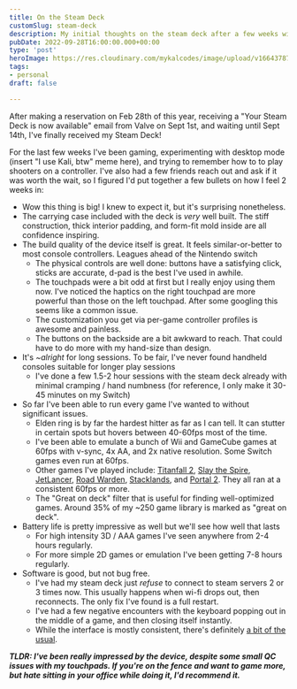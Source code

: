 ```yaml
---
title: On the Steam Deck
customSlug: steam-deck
description: My initial thoughts on the steam deck after a few weeks with it
pubDate: 2022-09-28T16:00:00.000+00:00
type: 'post'
heroImage: https://res.cloudinary.com/mykalcodes/image/upload/v1664378725/Mykal%20Codes/PXL_20220916_232229322_mncvkb.jpg
tags:
- personal
draft: false

---
```

After making a reservation on Feb 28th of this year, receiving a "Your Steam Deck is now available" email from Valve on Sept 1st, and waiting until Sept 14th, I've finally received my Steam Deck!

For the last few weeks I've been gaming, experimenting with desktop mode (insert "I use Kali, btw" meme here), and trying to remember how to to play shooters on a controller. I've also had a few friends reach out and ask if it was worth the wait, so I figured I'd put together a few bullets on how I feel 2 weeks in:

* Wow this thing is big! I knew to expect it, but it's surprising nonetheless.
* The carrying case included with the deck is _very_ well built. The stiff construction, thick interior padding, and form-fit mold inside are all confidence inspiring.
* The build quality of the device itself is great. It feels similar-or-better to most console controllers. Leagues ahead of the Nintendo switch
  * The physical controls are well done: buttons have a satisfying click, sticks are accurate, d-pad is the best I've used in awhile.
  * The touchpads were a bit odd at first but I really enjoy using them now. I've noticed the haptics on the right touchpad are more powerful than those on the left touchpad. After some googling this seems like a common issue.
  * The customization you get via per-game controller profiles is awesome and painless.
  * The buttons on the backside are a bit awkward to reach. That could have to do more with my hand-size than design.
* It's _\~alright_ for long sessions. To be fair, I've never found handheld consoles suitable for longer play sessions
  * I've done a few 1.5-2 hour sessions with the steam deck already with minimal cramping / hand numbness (for reference, I only make it 30-45 minutes on my Switch)
* So far I've been able to run every game I've wanted to without significant issues.
  * Elden ring is by far the hardest hitter as far as I can tell. It can stutter in certain spots but hovers between 40-60fps most of the time.
  * I've been able to emulate a bunch of Wii and GameCube games at 60fps with v-sync, 4x AA, and 2x native resolution. Some Switch games even run at 60fps.
  * Other games I've played include: [Titanfall 2](https://store.steampowered.com/app/1237970/Titanfall_2/), [Slay the Spire](https://store.steampowered.com/app/646570/Slay_the_Spire/), [JetLancer](https://store.steampowered.com/app/913060/Jet_Lancer/), [Road Warden](https://store.steampowered.com/app/1155970/Roadwarden/), [Stacklands](https://store.steampowered.com/app/1948280/Stacklands/), and [Portal 2](https://store.steampowered.com/app/620/Portal_2/). They all ran at a consistent 60fps or more.
  * The "Great on deck" filter that is useful for finding well-optimized games. Around 35% of my \~250 game library is marked as "great on deck".
* Battery life is pretty impressive as well but we'll see how well that lasts
  * For high intensity 3D / AAA games I've seen anywhere from 2-4 hours regularly.
  * For more simple 2D games or emulation I've been getting 7-8 hours regularly.
* Software is good, but not bug free.
  * I've had my steam deck just _refuse_ to connect to steam servers 2 or 3 times now. This usually happens when wi-fi drops out, then reconnects. The only fix I've found is a full restart.
  * I've had a few negative encounters with the keyboard popping out in the middle of a game, and then closing itself instantly.
  * While the interface is mostly consistent, there's definitely [a bit of the usual](https://www.reddit.com/r/Steam/comments/tisoop/the_amazing_consistency_of_steams_ui/).

**_TLDR: I've been really impressed by the device, despite some small QC issues with my touchpads. If you're on the fence and want to game more, but hate sitting in your office while doing it, I'd recommend it._**